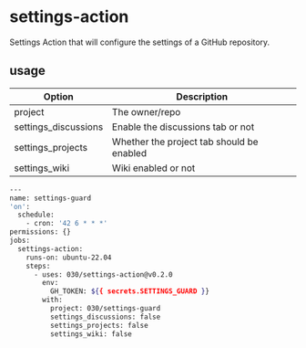 # settings-action

Settings Action that will configure the settings of a GitHub repository.

## usage

| Option               | Description                               |
| -------------------- | ----------------------------------------- |
| project              | The owner/repo                            |
| settings_discussions | Enable the discussions tab or not         |
| settings_projects    | Whether the project tab should be enabled |
| settings_wiki        | Wiki enabled or not                       |

```bash
---
name: settings-guard
'on':
  schedule:
    - cron: '42 6 * * *'
permissions: {}
jobs:
  settings-action:
    runs-on: ubuntu-22.04
    steps:
      - uses: 030/settings-action@v0.2.0
        env:
          GH_TOKEN: ${{ secrets.SETTINGS_GUARD }}
        with:
          project: 030/settings-guard
          settings_discussions: false
          settings_projects: false
          settings_wiki: false
```
